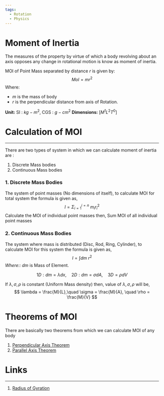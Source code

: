 ```yaml
---
tags:
  - Rotation
  - Physics
---
```

# Moment of Inertia
The measures of the property by virtue of which a body revolving about an axis opposes any change in rotational motion is know as moment of inertia.

MOI of Point Mass separated by distance $r$ is given by:
$$
MoI = mr^2
$$
Where:
- $m$ is the mass of body
- $r$ is the perpendicular distance from axis of Rotation.

**Unit:** SI : $kg-m^2$, CGS : $g-cm^2$
**Dimensions:** $[M^1L^2T^0]$

# Calculation of MOI
---
There are two types of system in which we can calculate moment of inertia are :
1. Discrete Mass bodies
2. Continuous Mass bodies 

### 1. Discrete Mass Bodies 
The system of point masses (No dimensions of itself), to calculate MOI for total system the formula is given as,
$$
I = \Sigma_{i=1}^{i=n} \ m_{i}r_{i}^2
$$
Calculate the MOI of individual point masses then, Sum MOI of all individual point masses
### 2. Continuous Mass Bodies 
The system where mass is distributed (Disc, Rod, Ring, Cylinder), to calculate MOI for this system the formula is given as,
$$
I = \int dm \ r^2 
$$
*Where::* $dm$ is Mass of Element.

$$
1D: dm = \lambda dx, \quad 2D: dm = \sigma dA, \quad 3D = \rho dV
$$

If $\lambda, \sigma, \rho$ is constant (Uniform Mass density) then, value of $\lambda, \sigma, \rho$ will be,
$$
\lambda = \frac{M}{L},\quad \sigma = \frac{M}{A}, \quad \rho = \frac{M}{V}
$$
# Theorems of MOI
There are basically two theorems from which we can calculate MOI of any body
1. [Perpendicular Axis Theorem](Perpendicular%20Axis%20Theorem.md)
2. [Parallel Axis Theorem](Parallel%20Axis%20Theorem.md)

# Links 
---
1. [Radius of Gyration](Radius%20of%20Gyration.md) 